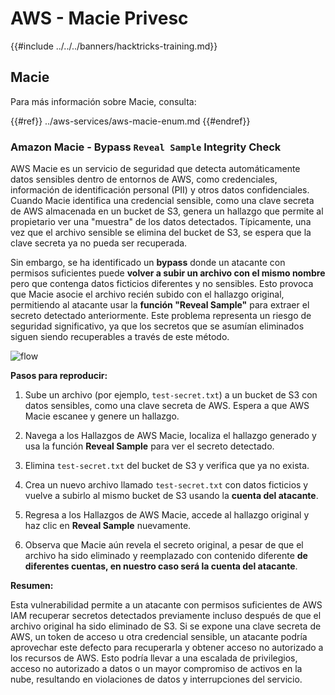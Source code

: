 # AWS - Macie Privesc

{{#include ../../../banners/hacktricks-training.md}}

## Macie

Para más información sobre Macie, consulta:

{{#ref}}
../aws-services/aws-macie-enum.md
{{#endref}}

### Amazon Macie - Bypass `Reveal Sample` Integrity Check

AWS Macie es un servicio de seguridad que detecta automáticamente datos sensibles dentro de entornos de AWS, como credenciales, información de identificación personal (PII) y otros datos confidenciales. Cuando Macie identifica una credencial sensible, como una clave secreta de AWS almacenada en un bucket de S3, genera un hallazgo que permite al propietario ver una "muestra" de los datos detectados. Típicamente, una vez que el archivo sensible se elimina del bucket de S3, se espera que la clave secreta ya no pueda ser recuperada.

Sin embargo, se ha identificado un **bypass** donde un atacante con permisos suficientes puede **volver a subir un archivo con el mismo nombre** pero que contenga datos ficticios diferentes y no sensibles. Esto provoca que Macie asocie el archivo recién subido con el hallazgo original, permitiendo al atacante usar la **función "Reveal Sample"** para extraer el secreto detectado anteriormente. Este problema representa un riesgo de seguridad significativo, ya que los secretos que se asumían eliminados siguen siendo recuperables a través de este método.

![flow](https://github.com/user-attachments/assets/7b83f2d3-1690-41f1-98cc-05ccd0154a66)

**Pasos para reproducir:**

1. Sube un archivo (por ejemplo, `test-secret.txt`) a un bucket de S3 con datos sensibles, como una clave secreta de AWS. Espera a que AWS Macie escanee y genere un hallazgo.

2. Navega a los Hallazgos de AWS Macie, localiza el hallazgo generado y usa la función **Reveal Sample** para ver el secreto detectado.

3. Elimina `test-secret.txt` del bucket de S3 y verifica que ya no exista.

4. Crea un nuevo archivo llamado `test-secret.txt` con datos ficticios y vuelve a subirlo al mismo bucket de S3 usando la **cuenta del atacante**.

5. Regresa a los Hallazgos de AWS Macie, accede al hallazgo original y haz clic en **Reveal Sample** nuevamente.

6. Observa que Macie aún revela el secreto original, a pesar de que el archivo ha sido eliminado y reemplazado con contenido diferente **de diferentes cuentas, en nuestro caso será la cuenta del atacante**.

**Resumen:**

Esta vulnerabilidad permite a un atacante con permisos suficientes de AWS IAM recuperar secretos detectados previamente incluso después de que el archivo original ha sido eliminado de S3. Si se expone una clave secreta de AWS, un token de acceso u otra credencial sensible, un atacante podría aprovechar este defecto para recuperarla y obtener acceso no autorizado a los recursos de AWS. Esto podría llevar a una escalada de privilegios, acceso no autorizado a datos o un mayor compromiso de activos en la nube, resultando en violaciones de datos y interrupciones del servicio.
